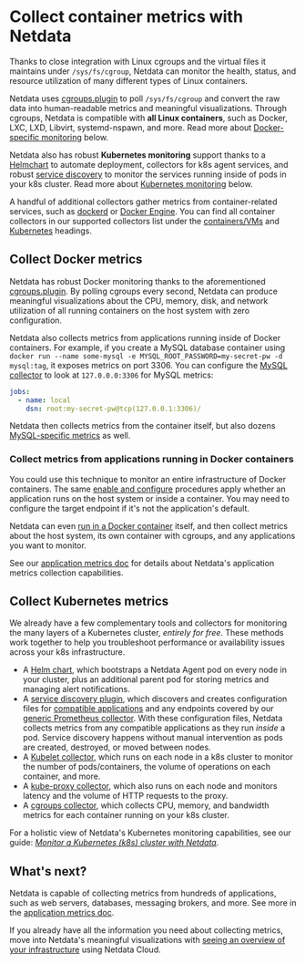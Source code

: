 <!--
title: "Collect container metrics with Netdata"
sidebar_label: "Container metrics"
description: "Use Netdata to collect per-second utilization and application-level metrics from Linux/Docker containers and Kubernetes clusters."
custom_edit_url: "https://github.com/netdata/netdata/edit/master/docs/collect/container-metrics.md"
learn_status: "Published"
learn_topic_type: "Concepts"
learn_rel_path: "Concepts"
-->

# Collect container metrics with Netdata

Thanks to close integration with Linux cgroups and the virtual files it maintains under `/sys/fs/cgroup`, Netdata can
monitor the health, status, and resource utilization of many different types of Linux containers.

Netdata uses [cgroups.plugin](https://github.com/netdata/netdata/blob/master/src/collectors/cgroups.plugin/README.md) to poll `/sys/fs/cgroup` and convert the raw data
into human-readable metrics and meaningful visualizations. Through cgroups, Netdata is compatible with **all Linux
containers**, such as Docker, LXC, LXD, Libvirt, systemd-nspawn, and more. Read more about [Docker-specific
monitoring](#collect-docker-metrics) below.

Netdata also has robust **Kubernetes monitoring** support thanks to a
[Helmchart](https://github.com/netdata/netdata/blob/master/packaging/installer/methods/kubernetes.md) to automate deployment, collectors for k8s agent services, and
robust [service discovery](https://github.com/netdata/agent-service-discovery/#service-discovery) to monitor the
services running inside of pods in your k8s cluster. Read more about [Kubernetes
monitoring](#collect-kubernetes-metrics) below.

A handful of additional collectors gather metrics from container-related services, such as
[dockerd](https://github.com/netdata/netdata/blob/master/src/go/collectors/go.d.plugin/modules/docker/README.md) or [Docker
Engine](https://github.com/netdata/netdata/blob/master/src/go/collectors/go.d.plugin/modules/docker_engine/README.md). You can find all
container collectors in our supported collectors list under the
[containers/VMs](https://github.com/netdata/netdata/blob/master/src/collectors/COLLECTORS.md#containers-and-vms) and
[Kubernetes](https://github.com/netdata/netdata/blob/master/src/collectors/COLLECTORS.md#containers-and-vms) headings.

## Collect Docker metrics

Netdata has robust Docker monitoring thanks to the aforementioned
[cgroups.plugin](https://github.com/netdata/netdata/blob/master/src/collectors/cgroups.plugin/README.md). By polling cgroups every second, Netdata can produce meaningful
visualizations about the CPU, memory, disk, and network utilization of all running containers on the host system with
zero configuration.

Netdata also collects metrics from applications running inside of Docker containers. For example, if you create a MySQL
database container using `docker run --name some-mysql -e MYSQL_ROOT_PASSWORD=my-secret-pw -d mysql:tag`, it exposes
metrics on port 3306. You can configure the [MySQL
collector](https://github.com/netdata/netdata/blob/master/src/go/collectors/go.d.plugin/modules/mysql/README.md) to look at `127.0.0.0:3306` for
MySQL metrics:

```yml
jobs:
  - name: local
    dsn: root:my-secret-pw@tcp(127.0.0.1:3306)/
```

Netdata then collects metrics from the container itself, but also dozens [MySQL-specific
metrics](https://github.com/netdata/netdata/blob/master/src/go/collectors/go.d.plugin/modules/mysql/README.md#charts) as well.

### Collect metrics from applications running in Docker containers

You could use this technique to monitor an entire infrastructure of Docker containers. The same [enable and configure](https://github.com/netdata/netdata/blob/master/src/collectors/REFERENCE.md) procedures apply whether an application runs on the host system or inside
a container. You may need to configure the target endpoint if it's not the application's default.

Netdata can even [run in a Docker container](https://github.com/netdata/netdata/blob/master/packaging/docker/README.md) itself, and then collect metrics about the
host system, its own container with cgroups, and any applications you want to monitor.

See our [application metrics doc](https://github.com/netdata/netdata/blob/master/docs/collect/application-metrics.md) for details about Netdata's application metrics
collection capabilities.

## Collect Kubernetes metrics

We already have a few complementary tools and collectors for monitoring the many layers of a Kubernetes cluster,
_entirely for free_. These methods work together to help you troubleshoot performance or availability issues across
your k8s infrastructure.

-   A [Helm chart](https://github.com/netdata/helmchart), which bootstraps a Netdata Agent pod on every node in your
    cluster, plus an additional parent pod for storing metrics and managing alert notifications.
-   A [service discovery plugin](https://github.com/netdata/agent-service-discovery), which discovers and creates
    configuration files for [compatible
    applications](https://github.com/netdata/helmchart#service-discovery-and-supported-services) and any endpoints
    covered by our [generic Prometheus
    collector](https://github.com/netdata/netdata/blob/master/src/go/collectors/go.d.plugin/modules/prometheus/README.md). With these
    configuration files, Netdata collects metrics from any compatible applications as they run _inside_ a pod.
    Service discovery happens without manual intervention as pods are created, destroyed, or moved between nodes. 
-   A [Kubelet collector](https://github.com/netdata/netdata/blob/master/src/go/collectors/go.d.plugin/modules/k8s_kubelet/README.md), which runs
    on each node in a k8s cluster to monitor the number of pods/containers, the volume of operations on each container,
    and more.
-   A [kube-proxy collector](https://github.com/netdata/netdata/blob/master/src/go/collectors/go.d.plugin/modules/k8s_kubeproxy/README.md), which
    also runs on each node and monitors latency and the volume of HTTP requests to the proxy.
-   A [cgroups collector](https://github.com/netdata/netdata/blob/master/src/collectors/cgroups.plugin/README.md), which collects CPU, memory, and bandwidth metrics for
    each container running on your k8s cluster.

For a holistic view of Netdata's Kubernetes monitoring capabilities, see our guide: [_Monitor a Kubernetes (k8s) cluster
with Netdata_](https://github.com/netdata/netdata/blob/master/docs/guides/monitor/kubernetes-k8s-netdata.md).

## What's next?

Netdata is capable of collecting metrics from hundreds of applications, such as web servers, databases, messaging
brokers, and more. See more in the [application metrics doc](https://github.com/netdata/netdata/blob/master/docs/collect/application-metrics.md).

If you already have all the information you need about collecting metrics, move into Netdata's meaningful visualizations
with [seeing an overview of your infrastructure](https://github.com/netdata/netdata/blob/master/docs/visualize/overview-infrastructure.md) using Netdata Cloud.


